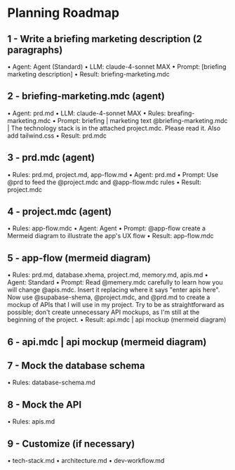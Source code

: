 # Planning Roadmap

## 1 - Write a briefing marketing description (2 paragraphs)

• Agent: Agent (Standard)
• LLM: claude-4-sonnet MAX
• Prompt: [briefing marketing description]
• Result: briefing-marketing.mdc

## 2 - briefing-marketing.mdc (agent)

• Agent: prd.md
• LLM: claude-4-sonnet MAX
• Rules: breafing-marketing.mdc
• Prompt: briefing | marketing text @briefing-marketing.mdc | The technology stack is in the attached project.mdc. Please read it. Also add tailwind.css
• Result: prd.mdc

## 3 - prd.mdc (agent)

• Rules: prd.md, project.md, app-flow.md
• Agent: prd.md
• Prompt: Use @prd to feed the @project.mdc and @app-flow.mdc rules
• Result: project.mdc

## 4 - project.mdc (agent)

• Rules: app-flow.mdc
• Agent: Agent
• Prompt: @app-flow create a Mermeid diagram to illustrate the app's UX flow
• Result: app-flow.mdc

## 5 - app-flow (mermeid diagram)

• Rules: prd.md, database.xhema, project.md, memory.md, apis.md
• Agent: Standard
• Prompt: Read @memery.mdc carefully to learn how you will change @apis.mdc. Insert it replacing where it says "enter apis here". Now use @supabase-shema, @project.mdc, and @prd.md to create a mockup of APIs that I will use in my project. Try to be as straightforward as possible; don't create unnecessary API mockups, as I'm still at the beginning of the project.
• Result: api.mdc | api mockup (mermeid diagram)

## 6 - api.mdc | api mockup (mermeid diagram) 

## 7 - Mock the database schema
• Rules: database-schema.md

## 8 - Mock the API 
• Rules: apis.md

## 9 - Customize (if necessary)
• tech-stack.md
• architecture.md
• dev-workflow.md